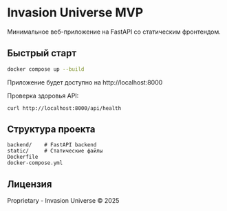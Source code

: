 # Invasion Universe MVP

Минимальное веб-приложение на FastAPI со статическим фронтендом.

## Быстрый старт

```bash
docker compose up --build
```

Приложение будет доступно на http://localhost:8000 

Проверка здоровья API:
```
curl http://localhost:8000/api/health
```

## Структура проекта

```
backend/    # FastAPI backend
static/     # Статические файлы
Dockerfile
docker-compose.yml
```

## Лицензия

Proprietary - Invasion Universe © 2025

